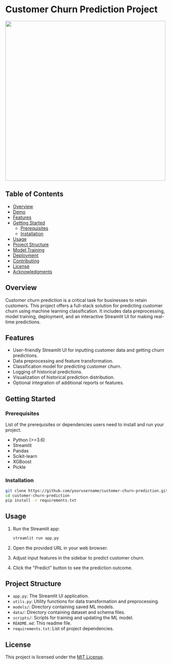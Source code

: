 # Customer Churn Prediction Project

<img src="CustChurnDemo.gif" width=500> <!-- If you have a project image, add it here -->

## Table of Contents

- [Overview](#overview)
- [Demo](#demo)
- [Features](#features)
- [Getting Started](#getting-started)
  - [Prerequisites](#prerequisites)
  - [Installation](#installation)
- [Usage](#usage)
- [Project Structure](#project-structure)
- [Model Training](#model-training)
- [Deployment](#deployment)
- [Contributing](#contributing)
- [License](#license)
- [Acknowledgments](#acknowledgments)

## Overview

Customer churn prediction is a critical task for businesses to retain customers. This project offers a full-stack solution for predicting customer churn using machine learning classification. It includes data preprocessing, model training, deployment, and an interactive Streamlit UI for making real-time predictions.

<!-- ## Demo

Provide a link or a screenshot of your deployed Streamlit UI here. -->

## Features

- User-friendly Streamlit UI for inputting customer data and getting churn predictions.
- Data preprocessing and feature transformation.
- Classification model for predicting customer churn.
- Logging of historical predictions.
- Visualization of historical prediction distribution.
- Optional integration of additional reports or features.

## Getting Started

### Prerequisites

List of the prerequisites or dependencies users need to install and run your project.

- Python (>=3.6)
- Streamlit
- Pandas
- Scikit-learn
- XGBoost
- Pickle

### Installation

<!-- Provide step-by-step instructions for users to install your project. -->

```bash
git clone https://github.com/yourusername/customer-churn-prediction.git
cd customer-churn-prediction
pip install -r requirements.txt
```

## Usage

<!-- Explain how to use your project: -->

1. Run the Streamlit app:
   ```bash
   streamlit run app.py
   ```

2. Open the provided URL in your web browser.

3. Adjust input features in the sidebar to predict customer churn.

4. Click the "Predict" button to see the prediction outcome.

## Project Structure

<!-- Explain the structure of your project's directories and files: -->

- `app.py`: The Streamlit UI application.
- `utils.py`: Utility functions for data transformation and preprocessing.
- `models/`: Directory containing saved ML models.
- `data/`: Directory containing dataset and schema files.
- `scripts/`: Scripts for training and updating the ML model.
- `README.md`: This readme file.
- `requirements.txt`: List of project dependencies.

<!-- ## Model Training

If applicable, provide information on how to retrain or update the machine learning model using the provided scripts.

## Deployment

Explain how to deploy your Streamlit app or provide a link to the deployed version if available.

## Contributing

Explain how others can contribute to your project. Include guidelines for reporting issues or submitting pull requests. -->

## License

This project is licensed under the [MIT License](LICENSE).

<!-- ## Acknowledgments

Acknowledge and give credit to any libraries, tools, or resources you used or were inspired by during your project's development. -->
